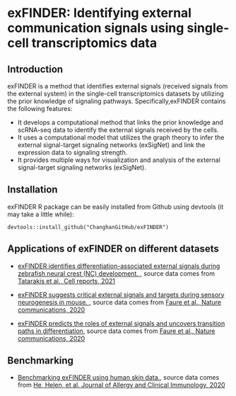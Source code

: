 # exFINDER: Identifying external communication signals using single-cell transcriptomics data

## Introduction
exFINDER is a method that identifies external signals (received signals from the external system) in the single-cell transcriptomics datasets by utilizing the prior knowledge of signaling pathways. Specifically,exFINDER contains the following features:

- It develops a computational method that links the prior knowledge and scRNA-seq data to identify the external signals received by the cells. 
- It uses a computational model that utilizes the graph theory to infer the external signal-target signaling networks (exSigNet) and link the expression data to signaling strength. 
- It provides multiple ways for visualization and analysis of the external signal-target signaling networks (exSigNet).


## Installation

exFINDER R package can be easily installed from Github using devtools (it may take a little while):  

```
devtools::install_github("ChanghanGitHub/exFINDER")
```

## Applications of exFINDER on different datasets
- [exFINDER identifies differentiation-associated external signals during zebrafish neural crest (NC) development. ](https://htmlpreview.github.io/?https://github.com/ChanghanGitHub/exFINDER/blob/master/vignettes/vignette1_Tatarakis2021_Zebrafish.html), source data comes from [Tatarakis et al., Cell reports, 2021](https://www.sciencedirect.com/science/article/pii/S2211124721016363)

- [exFINDER suggests critical external signals and targets during sensory neurogenesis in mouse. ](https://htmlpreview.github.io/?https://github.com/ChanghanGitHub/exFINDER/blob/master/vignettes/vignette2_Faure2020_Mouse_Part1.html), source data comes from [Faure et al., Nature communications, 2020](https://www.nature.com/articles/s41467-020-17929-4)

- [exFINDER predicts the roles of external signals and uncovers transition paths in differentiation](https://htmlpreview.github.io/?https://github.com/ChanghanGitHub/exFINDER/blob/master/vignettes/vignette3_Faure2020_Mouse_Part2.html), source data comes from [Faure et al., Nature communications, 2020](https://www.nature.com/articles/s41467-020-17929-4)


## Benchmarking
- [Benchmarking exFINDER using human skin data.](https://htmlpreview.github.io/?https://github.com/ChanghanGitHub/exFINDER/blob/master/vignettes/vignette0_Benchmarking_He2020_Human.html), source data comes from [He, Helen, et al. Journal of Allergy and Clinical Immunology, 2020](https://www.sciencedirect.com/science/article/pii/S0091674920301822?casa_token=CsRgPXXj_M8AAAAA:MldVWJ0Oug2g-aXSg86-De9IJcq3TZ0v9TyhQT2kDWwZa4msBLR4oFsU7LhvJ_ZQsGrwOY_pbCM)





